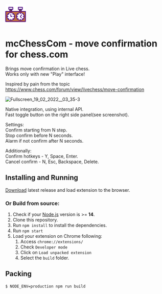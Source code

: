<img src="src/assets/img/icon-128.png" width="64"/>

# mcChessCom - move confirmation for chess.com
Brings move confirmation in Live chess.  
Works only with new "Play" interface!

Inspired by pain from the topic https://www.chess.com/forum/view/livechess/move-confirmation

<img width="1121" alt="Fullscreen_19_02_2022__03_35-3" src="https://user-images.githubusercontent.com/555405/154803676-985f890d-fc36-42bb-8820-64bcad4c588d.png">

Native integration, using internal API.  
Fast toggle button on the right side panel(see screenshot).  

Settings:  
Confirm starting from N step.  
Stop confirm before N seconds.  
Alarm if not confirm after N seconds. 

Additionally:  
Confirm hotkeys - Y, Space, Enter.  
Cancel confirm - N, Esc, Backspace, Delete. 

## Installing and Running
[Download](https://github.com/VladimirPal/mcChessCom/releases) latest release and load extension to the browser.  

### Or Build from source:

1. Check if your [Node.js](https://nodejs.org/) version is >= **14**.
2. Clone this repository.
3. Run `npm install` to install the dependencies.
4. Run `npm start`
5. Load your extension on Chrome following:
   1. Access `chrome://extensions/`
   2. Check `Developer mode`
   3. Click on `Load unpacked extension`
   4. Select the `build` folder.

## Packing

```
$ NODE_ENV=production npm run build
```
